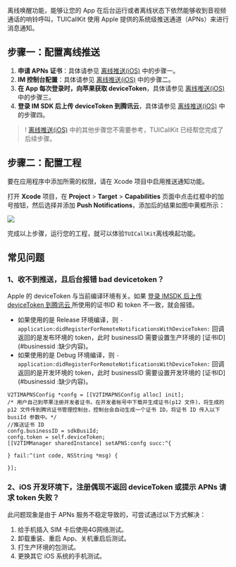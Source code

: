 离线唤醒功能，能够让您的 App 在后台运行或者离线状态下依然能够收到音视频通话的响铃呼叫，TUICallKit 使用 Apple 提供的系统级推送通道（APNs）来进行消息通知。

[](id:step1)
## 步骤一：配置离线推送

1. **申请 APNs 证书**：具体请参见 [离线推送(iOS)](https://cloud.tencent.com/document/product/269/75429#.E6.AD.A5.E9.AA.A41.EF.BC.9A.E7.94.B3.E8.AF.B7-apns-.E8.AF.81.E4.B9.A6) 中的步骤一。
2. **IM 控制台配置**：具体请参见 [离线推送(iOS)](https://cloud.tencent.com/document/product/269/75429#.E6.AD.A5.E9.AA.A42.EF.BC.9A.E4.B8.8A.E4.BC.A0.E8.AF.81.E4.B9.A6.E5.88.B0.E6.8E.A7.E5.88.B6.E5.8F.B0) 中的步骤二。
3. **在 App 每次登录时，向苹果获取 deviceToken**，具体请参见 [离线推送(iOS)](https://cloud.tencent.com/document/product/269/75429#.E6.AD.A5.E9.AA.A43.EF.BC.9Aapp-.E5.90.91.E8.8B.B9.E6.9E.9C.E5.90.8E.E5.8F.B0.E8.AF.B7.E6.B1.82-devicetoken) 中的步骤三。
4. **登录 IM SDK 后上传 deviceToken 到腾讯云**，具体请参见 [离线推送(iOS)](https://cloud.tencent.com/document/product/269/75429#.E6.AD.A5.E9.AA.A44.EF.BC.9A.E7.99.BB.E5.BD.95-im-sdk-.E5.90.8E.E4.B8.8A.E4.BC.A0-devicetoken-.E5.88.B0.E8.85.BE.E8.AE.AF.E4.BA.91) 中的步骤四。

>! [离线推送(iOS)](https://cloud.tencent.com/document/product/269/75429) 中的其他步骤您不需要参考，TUICallKit 已经帮您完成了后续步骤。

[](id:step2)
## 步骤二：配置工程
要在应用程序中添加所需的权限，请在 Xcode 项目中启用推送通知功能。

打开 **Xcode** 项目，在 **Project** > **Target** > **Capabilities** 页面中点击红框中的加号按钮，然后选择并添加 **Push Notifications**，添加后的结果如图中黄框所示：

![](https://qcloudimg.tencent-cloud.cn/raw/b3205de6cf2561b775f037f1f6dc72ac.png)

完成以上步骤，运行您的工程，就可以体验`TUICallKit`离线唤起功能。

## 常见问题
### 1、收不到推送，且后台报错 bad devicetoken？
Apple 的 deviceToken 与当前编译环境有关。如果 [登录 IMSDK 后上传 deviceToken 到腾讯云 ](#uploadDeviceToken) 所使用的证书ID 和 token 不一致，就会报错。

- 如果使用的是 Release 环境编译，则 `- application:didRegisterForRemoteNotificationsWithDeviceToken:`  回调返回的是发布环境的 token，此时 businessID 需要设置生产环境的 [证书ID](#businessid :缺少内容)。
- 如果使用的是 Debug 环境编译，则 `- application:didRegisterForRemoteNotificationsWithDeviceToken:`  回调返回的是开发环境的 token，此时 businessID 需要设置开发环境的 [证书ID](#businessid  :缺少内容)。

```
V2TIMAPNSConfig *confg = [[V2TIMAPNSConfig alloc] init];
/* 用户自己到苹果注册开发者证书，在开发者帐号中下载并生成证书(p12 文件)，将生成的 p12 文件传到腾讯证书管理控制台，控制台会自动生成一个证书 ID，将证书 ID 传入以下 busiId 参数中。*/
//推送证书 ID
confg.businessID = sdkBusiId;
confg.token = self.deviceToken;
[[V2TIMManager sharedInstance] setAPNS:confg succ:^{

} fail:^(int code, NSString *msg) {

}];
```

### 2、iOS 开发环境下，注册偶现不返回 deviceToken 或提示 APNs 请求 token 失败？
此问题现象是由于 APNs 服务不稳定导致的，可尝试通过以下方式解决：

1. 给手机插入 SIM 卡后使用4G网络测试。
2. 卸载重装、重启 App、关机重启后测试。
3. 打生产环境的包测试。
4. 更换其它 iOS 系统的手机测试。
